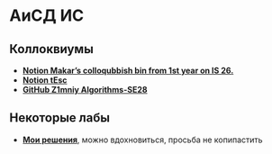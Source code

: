 # АиСД ИС

## Коллоквиумы
- [**Notion Makar’s colloqubbish bin from 1st year on IS 26.**](https://wooded-muscari-02e.notion.site/Makar-s-colloqubbish-bin-from-1st-year-on-IS-26-74edf69ab95a4c5ba89aa0b20228ce5d)
- [**Notion tEsc**](https://www.notion.so/awes0me/ADS-bedf84290d654f979d02fbc4f9ed0a83)
- [**GitHub Z1mniy
Algorithms-SE28**](https://github.com/Z1mniy/Algorithms-SE28)

## Некоторые лабы
- [**Мои решения**](https://github.com/Jucutu/ITMO/tree/main/1%20%D0%90%D0%BB%D0%B3%D0%BE%D1%80%D0%B8%D1%82%D0%BC%D1%8B%20%D0%B8%20%D1%81%D1%82%D1%80%D1%83%D0%BA%D1%82%D1%83%D1%80%D1%8B%20%D0%B4%D0%B0%D0%BD%D0%BD%D1%8B%D1%85/labs), можно вдохновиться, просьба не копипастить

